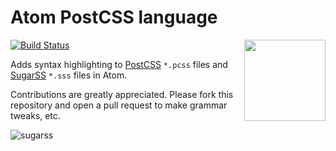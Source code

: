# Atom PostCSS language

[![Build Status](https://travis-ci.org/azat-io/atom-language-postcss.svg)](https://travis-ci.org/azat-io/atom-language-postcss)
<img align="right" width="130" height="130" src="http://postcss.github.io/postcss/logo.svg">

Adds syntax highlighting to [PostCSS](https://github.com/postcss/postcss) `*.pcss` files and [SugarSS](https://github.com/postcss/sugarss) `*.sss` files in Atom.

Contributions are greatly appreciated. Please fork this repository and open a pull request to make grammar tweaks, etc.

![sugarss](https://cloud.githubusercontent.com/assets/5698350/13654962/fb2de0de-e66c-11e5-9133-1860f04aa480.png)
